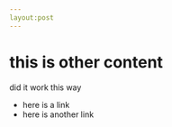 ```yaml
---
layout:post
---
```

# this is other content
did it work this way
- here is a link
- here is another link
